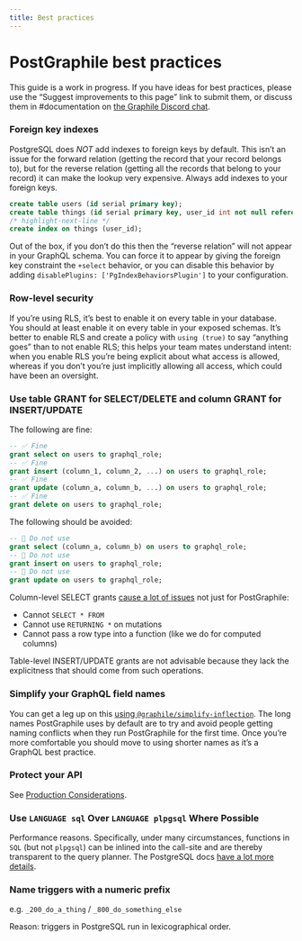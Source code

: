 ```yaml
---
title: Best practices
---
```


# PostGraphile best practices

This guide is a work in progress. If you have ideas for best practices, please
use the “Suggest improvements to this page” link to submit them, or
discuss them in #documentation on
[the Graphile Discord chat](http://discord.gg/graphile).

### Foreign key indexes

PostgreSQL does _NOT_ add indexes to foreign keys by default. This isn’t an
issue for the forward relation (getting the record that your record belongs
to), but for the reverse relation (getting all the records that belong to your
record) it can make the lookup very expensive. Always add indexes to your
foreign keys.

```sql
create table users (id serial primary key);
create table things (id serial primary key, user_id int not null references users);
/* highlight-next-line */
create index on things (user_id);
```

Out of the box, if you don’t do this then the “reverse relation” will not
appear in your GraphQL schema. You can force it to appear by giving the
foreign key constraint the `+select` behavior, or you can disable this behavior
by adding `disablePlugins: ['PgIndexBehaviorsPlugin']` to your configuration.

### Row-level security

If you’re using RLS, it’s best to enable it on every table in your database.
You should at least enable it on every table in your exposed schemas. It’s
better to enable RLS and create a policy with `using (true)` to say “anything
goes” than to not enable RLS; this helps your team mates understand intent:
when you enable RLS you’re being explicit about what access is allowed, whereas
if you don’t you’re just implicitly allowing all access, which could have been
an oversight.

### Use table GRANT for SELECT/DELETE and column GRANT for INSERT/UPDATE

The following are fine:

```sql
-- ✅ Fine
grant select on users to graphql_role;
-- ✅ Fine
grant insert (column_1, column_2, ...) on users to graphql_role;
-- ✅ Fine
grant update (column_a, column_b, ...) on users to graphql_role;
-- ✅ Fine
grant delete on users to graphql_role;
```

The following should be avoided:

```sql
-- 🛑 Do not use
grant select (column_a, column_b) on users to graphql_role;
-- 🛑 Do not use
grant insert on users to graphql_role;
-- 🛑 Do not use
grant update on users to graphql_role;
```

Column-level SELECT grants
[cause a lot of issues](./requirements#your-postgresql-database)
not just for PostGraphile:

- Cannot `SELECT * FROM`
- Cannot use `RETURNING *` on mutations
- Cannot pass a row type into a function (like we do for computed columns)

Table-level INSERT/UPDATE grants are not advisable because they lack the
explicitness that should come from such operations.

### Simplify your GraphQL field names

You can get a leg up on this
[using `@graphile/simplify-inflection`](https://npmjs.com/package/@graphile/simplify-inflection).
The long names PostGraphile uses by default are to try and avoid people getting
naming conflicts when they run PostGraphile for the first time. Once you’re more
comfortable you should move to using shorter names as it’s a GraphQL best
practice.

### Protect your API

See [Production Considerations](./production).

### Use `LANGUAGE sql` Over `LANGUAGE plpgsql` Where Possible

Performance reasons. Specifically, under many circumstances, functions in `SQL`
(but not `plpgsql`) can be inlined into the call-site and are thereby
transparent to the query planner. The PostgreSQL docs
[have a lot more details](https://wiki.postgresql.org/wiki/Inlining_of_SQL_functions).

### Name triggers with a numeric prefix

e.g. `_200_do_a_thing` / `_800_do_something_else`

Reason: triggers in PostgreSQL run in lexicographical order.
